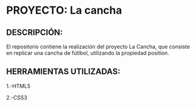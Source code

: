 # PROYECTO: La cancha


## DESCRIPCIÓN:
El repositorio contiene la realización del proyecto La Cancha, que consiste en replicar una 
cancha de fútlbol, utilizando la propiedad position.


## HERRAMIENTAS UTILIZADAS:
1.-HTML5


2.-CSS3